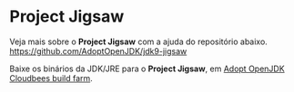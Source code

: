 # Project Jigsaw

Veja mais sobre o **Project Jigsaw** com a ajuda do repositório abaixo.
https://github.com/AdoptOpenJDK/jdk9-jigsaw

Baixe os binários da JDK/JRE para o **Project Jigsaw**, em [Adopt OpenJDK Cloudbees build farm](https://adopt-openjdk.ci.cloudbees.com/view/OpenJDK/job/project-jigsaw-openjdk-1.9-linux-x86_64/lastSuccessfulBuild/artifact/).
